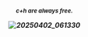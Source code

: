 
<h5 align="center"




<h5 align="center"

  
<h5 align="center"> 

<sub>c+h are always free. 

![20250402_061330](https://github.com/user-attachments/assets/b86225a9-298f-44ae-bf80-064696dfa9de)
